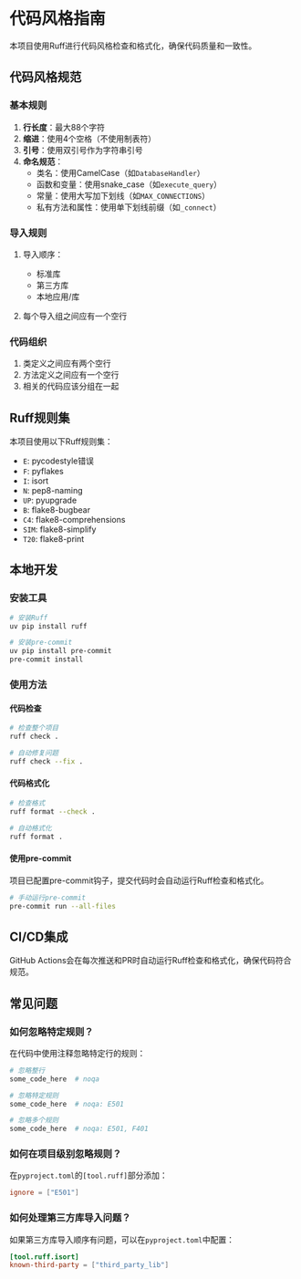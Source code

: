 # 代码风格指南

本项目使用Ruff进行代码风格检查和格式化，确保代码质量和一致性。

## 代码风格规范

### 基本规则

1. **行长度**：最大88个字符
2. **缩进**：使用4个空格（不使用制表符）
3. **引号**：使用双引号作为字符串引号
4. **命名规范**：
   - 类名：使用CamelCase（如`DatabaseHandler`）
   - 函数和变量：使用snake_case（如`execute_query`）
   - 常量：使用大写加下划线（如`MAX_CONNECTIONS`）
   - 私有方法和属性：使用单下划线前缀（如`_connect`）

### 导入规则

1. 导入顺序：
   - 标准库
   - 第三方库
   - 本地应用/库

2. 每个导入组之间应有一个空行

### 代码组织

1. 类定义之间应有两个空行
2. 方法定义之间应有一个空行
3. 相关的代码应该分组在一起

## Ruff规则集

本项目使用以下Ruff规则集：

- `E`: pycodestyle错误
- `F`: pyflakes
- `I`: isort
- `N`: pep8-naming
- `UP`: pyupgrade
- `B`: flake8-bugbear
- `C4`: flake8-comprehensions
- `SIM`: flake8-simplify
- `T20`: flake8-print

## 本地开发

### 安装工具

```bash
# 安装Ruff
uv pip install ruff

# 安装pre-commit
uv pip install pre-commit
pre-commit install
```

### 使用方法

#### 代码检查

```bash
# 检查整个项目
ruff check .

# 自动修复问题
ruff check --fix .
```

#### 代码格式化

```bash
# 检查格式
ruff format --check .

# 自动格式化
ruff format .
```

#### 使用pre-commit

项目已配置pre-commit钩子，提交代码时会自动运行Ruff检查和格式化。

```bash
# 手动运行pre-commit
pre-commit run --all-files
```

## CI/CD集成

GitHub Actions会在每次推送和PR时自动运行Ruff检查和格式化，确保代码符合规范。

## 常见问题

### 如何忽略特定规则？

在代码中使用注释忽略特定行的规则：

```python
# 忽略整行
some_code_here  # noqa

# 忽略特定规则
some_code_here  # noqa: E501

# 忽略多个规则
some_code_here  # noqa: E501, F401
```

### 如何在项目级别忽略规则？

在`pyproject.toml`的`[tool.ruff]`部分添加：

```toml
ignore = ["E501"]
```

### 如何处理第三方库导入问题？

如果第三方库导入顺序有问题，可以在`pyproject.toml`中配置：

```toml
[tool.ruff.isort]
known-third-party = ["third_party_lib"]
```
